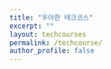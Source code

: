 ```yaml
---
title: "우아한 테크코스"
excerpt: ""
layout: techcourses
permalink: /techcourse/
author_profile: false
---
```


